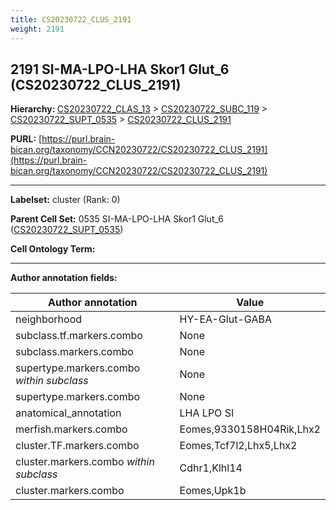 ```yaml
---
title: CS20230722_CLUS_2191
weight: 2191
---
```

## 2191 SI-MA-LPO-LHA Skor1 Glut_6 (CS20230722_CLUS_2191)
<b>Hierarchy: </b>
[CS20230722_CLAS_13](../CS20230722_CLAS_13) >
[CS20230722_SUBC_119](../CS20230722_SUBC_119) >
[CS20230722_SUPT_0535](../CS20230722_SUPT_0535) >
[CS20230722_CLUS_2191](../CS20230722_CLUS_2191)

**PURL:** [https://purl.brain-bican.org/taxonomy/CCN20230722/CS20230722_CLUS_2191](https://purl.brain-bican.org/taxonomy/CCN20230722/CS20230722_CLUS_2191)

---


**Labelset:** cluster (Rank: 0)

**Parent Cell Set:** 0535 SI-MA-LPO-LHA Skor1 Glut_6 ([CS20230722_SUPT_0535](../CS20230722_SUPT_0535))



**Cell Ontology Term:** 

[MARKER GENES.]: #


---

[TRANSFERRED ANNOTATIONS.]: #


[AUTHOR ANNOTATION FIELDS.]: #


**Author annotation fields:**

| Author annotation | Value |
|-------------------|-------|
|neighborhood|HY-EA-Glut-GABA|
|subclass.tf.markers.combo|None|
|subclass.markers.combo|None|
|supertype.markers.combo _within subclass_|None|
|supertype.markers.combo|None|
|anatomical_annotation|LHA LPO SI|
|merfish.markers.combo|Eomes,9330158H04Rik,Lhx2|
|cluster.TF.markers.combo|Eomes,Tcf7l2,Lhx5,Lhx2|
|cluster.markers.combo _within subclass_|Cdhr1,Klhl14|
|cluster.markers.combo|Eomes,Upk1b|
